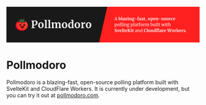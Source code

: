 ![Pollmodoro Header](/assets/github-header.png)

# Pollmodoro

Pollmodoro is a blazing-fast, open-source polling platform built with SvelteKit and CloudFlare Workers. It is currently under development, but you can try it out at [pollmodoro.com](https://pollmodoro.com).
